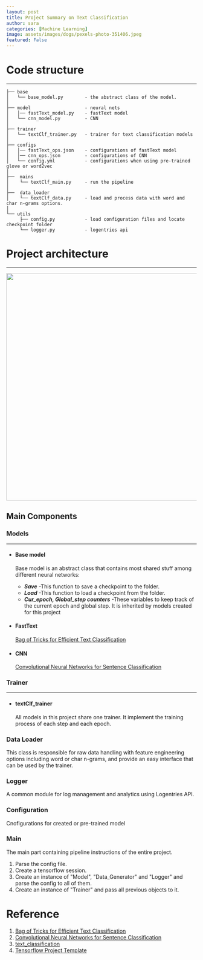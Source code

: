 ```yaml
---
layout: post
title: Project Summary on Text Classification
author: sara
categories: [Machine Learning]
image: assets/images/dogs/pexels-photo-351406.jpeg
featured: False
---
```

# Code structure
--------------

```
├── base
│   └── base_model.py        - the abstract class of the model.
│ 
├── model                    - neural nets
│   │── fastText_model.py    - fastText model
│   └── cnn_model.py         - CNN
│
├── trainer 
│   └── textClf_trainer.py   - trainer for text classification models
│
├── configs
│   │── fastText_ops.json    - configurations of fastText model
│   │── cnn_ops.json         - configurations of CNN
│   └── config.yml           - configurations when using pre-trained glove or word2vec
│   
├──  mains
│    └── textClf_main.py     - run the pipeline
│  
├──  data_loader  
│    └── textClf_data.py     - load and process data with word and char n-grams options.
│ 
└── utils
     ├── config.py           - load configuration files and locate checkpoint folder
     └── logger.py           - logentries api

```

# Project architecture 
--------------

<div align="center">

<img align="center" hight="600" width="600" src="https://github.com/Mrgemy95/Tensorflow-Project-Templete/blob/master/figures/diagram.png?raw=true">

</div>

## Main Components

### Models
--------------
- #### **Base model**
    
    Base model is an abstract class that contains most shared stuff among different neural networks:
    - ***Save*** -This function to save a checkpoint to the folder. 
    - ***Load*** -This function to load a checkpoint from the folder.
    - ***Cur_epoch, Global_step counters*** -These variables to keep track of the current epoch and global step.
    It is inherited by models created for this project

- #### **FastText**

    [Bag of Tricks for Efficient Text Classification](https://arxiv.org/abs/1607.01759)

- #### **CNN**

    [Convolutional Neural Networks for Sentence Classification](http://www.aclweb.org/anthology/D14-1181)

### Trainer
--------------
    
- #### textClf_trainer
    
    All models in this project share one trainer. It implement the training process of each step and each epoch.

### Data Loader

This class is responsible for raw data handling with feature engineering options including word or char n-grams, and provide an easy interface that can be used by the trainer.

### Logger

A common module for log management and analytics using Logentries API.

### Configuration

Cnofigurations for created or pre-trained model

### Main

The main part containing pipeline instructions of the entire project.
1. Parse the config file.
2. Create a tensorflow session.
3. Create an instance of "Model", "Data_Generator" and "Logger" and parse the config to all of them.
4. Create an instance of "Trainer" and pass all previous objects to it.

# Reference

1. [Bag of Tricks for Efficient Text Classification](https://arxiv.org/abs/1607.01759)
2. [Convolutional Neural Networks for Sentence Classification](http://www.aclweb.org/anthology/D14-1181)
3. [text_classification](https://github.com/brightmart/text_classification)
4. [Tensorflow Project Template](https://github.com/MrGemy95/Tensorflow-Project-Template/blob/master/README.md)